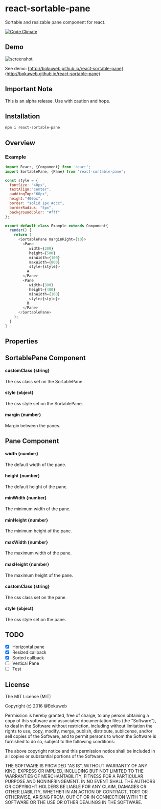 # react-sortable-pane

Sortable and resizable pane component for react.

[![Code Climate](https://codeclimate.com/github/bokuweb/react-sortable-pane/badges/gpa.svg)](https://codeclimate.com/github/bokuweb/react-sortable-pane)

## Demo

![screenshot](https://raw.githubusercontent.com/bokuweb/react-sortable-pane/master/screenshot/screenshot.gif)
   
   
See demo: [http://bokuweb.github.io/react-sortable-pane](http://bokuweb.github.io/react-sortable-pane)

## Important Note

This is an alpha release. Use with caution and hope.

## Installation

```sh
npm i react-sortable-pane
```

## Overview

### Example

``` javascript
import React, {Component} from 'react';
import SortablePane, {Pane} from 'react-sortable-pane';

const style = {
  fontSize: "40px",
  textAlign:"center",
  paddingTop:"60px",
  height:"400px",
  border: "solid 1px #ccc",
  borderRadius: "5px",
  backgroundColor: "#fff"
};

export default class Example extends Component{
  render() {
    return (
      <SortablePane marginRight={10}>
        <Pane
           width={200}
           height={500}
           minWidth={100}
           maxWidth={800}
           style={style}>
          A
        </Pane>
        <Pane
           width={300}
           height={400}
           minWidth={100}
           style={style}>
          B
        </Pane>
      </SortablePane>
    );
  }
}
```


## Properties

## SortablePane Component

#### customClass {string}

The css class set on the SortablePane.

#### style {object}

The css style set on the SortablePane.

#### margin {number}

Margin between the panes.

## Pane Component

#### width {number}

The default width of the pane.   

#### height {number}

The default height of the pane.   

#### minWidth {number}

The minimum width of the pane.

#### minHeight {number}

The minimum height of the pane.

#### maxWidth {number}

The maximum width of the pane.

#### maxHeight {number}

The maximum height of the pane.

#### customClass {string}

The css class set on the pane.

#### style {object}

The css style set on the pane.


## TODO

- [x] Horizontal pane
- [x] Resized callback
- [x] Sorted callback
- [ ] Vertical Pane
- [ ] Test

## License

The MIT License (MIT)

Copyright (c) 2016 @Bokuweb

Permission is hereby granted, free of charge, to any person obtaining a copy of this software and associated documentation files (the "Software"), to deal in the Software without restriction, including without limitation the rights to use, copy, modify, merge, publish, distribute, sublicense, and/or sell copies of the Software, and to permit persons to whom the Software is furnished to do so, subject to the following conditions:

The above copyright notice and this permission notice shall be included in all copies or substantial portions of the Software.

THE SOFTWARE IS PROVIDED "AS IS", WITHOUT WARRANTY OF ANY KIND, EXPRESS OR IMPLIED, INCLUDING BUT NOT LIMITED TO THE WARRANTIES OF MERCHANTABILITY, FITNESS FOR A PARTICULAR PURPOSE AND NONINFRINGEMENT. IN NO EVENT SHALL THE AUTHORS OR COPYRIGHT HOLDERS BE LIABLE FOR ANY CLAIM, DAMAGES OR OTHER LIABILITY, WHETHER IN AN ACTION OF CONTRACT, TORT OR OTHERWISE, ARISING FROM, OUT OF OR IN CONNECTION WITH THE SOFTWARE OR THE USE OR OTHER DEALINGS IN THE SOFTWARE.

